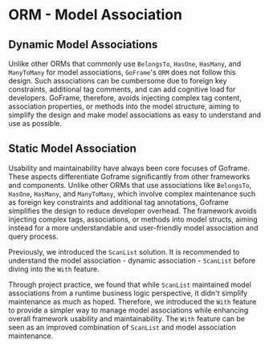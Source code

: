 # ORM - Model Association

## Dynamic Model Associations

Unlike other ORMs that commonly use `BelongsTo`, `HasOne`, `HasMany`, and `ManyToMany` for model associations, `GoFrame`'s `ORM` does not follow this design. Such associations can be cumbersome due to foreign key constraints, additional tag comments, and can add cognitive load for developers. GoFrame, therefore, avoids injecting complex tag content, association properties, or methods into the model structure, aiming to simplify the design and make model associations as easy to understand and use as possible.

## Static Model Association

Usability and maintainability have always been core focuses of Goframe. These aspects differentiate Goframe significantly from other frameworks and components. Unlike other ORMs that use associations like `BelongsTo`, `HasOne`, `HasMany`, and `ManyToMany`, which involve complex maintenance such as foreign key constraints and additional tag annotations, Goframe simplifies the design to reduce developer overhead. The framework avoids injecting complex tags, associations, or methods into model structs, aiming instead for a more understandable and user-friendly model association and query process.

Previously, we introduced the `ScanList` solution. It is recommended to understand the model association - dynamic association - `ScanList` before diving into the `With` feature.

Through project practice, we found that while `ScanList` maintained model associations from a runtime business logic perspective, it didn't simplify maintenance as much as hoped. Therefore, we introduced the `With` feature to provide a simpler way to manage model associations while enhancing overall framework usability and maintainability. The `With` feature can be seen as an improved combination of `ScanList` and model association maintenance.
